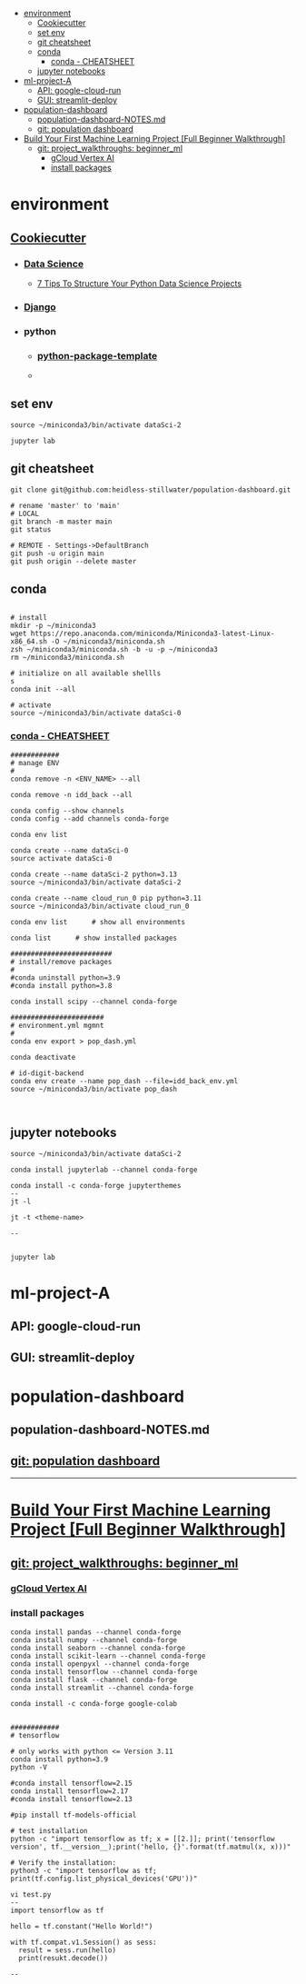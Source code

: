 - [environment](#environment)
	- [Cookiecutter](#cookiecutter)
	- [set env](#set-env)
	- [git cheatsheet](#git-cheatsheet)
	- [conda](#conda)
		- [conda - CHEATSHEET](#conda---cheatsheet)
	- [jupyter notebooks](#jupyter-notebooks)
- [ml-project-A](#ml-project-a)
	- [API: google-cloud-run](#api-google-cloud-run)
	- [GUI: streamlit-deploy](#gui-streamlit-deploy)
- [population-dashboard](#population-dashboard)
	- [population-dashboard-NOTES.md](#population-dashboard-notesmd)
	- [git: population dashboard](#git-population-dashboard)
- [Build Your First Machine Learning Project \[Full Beginner Walkthrough\]](#build-your-first-machine-learning-project-full-beginner-walkthrough)
	- [git: project\_walkthroughs: beginner\_ml](#git-project_walkthroughs-beginner_ml)
		- [gCloud Vertex AI](#gcloud-vertex-ai)
		- [install packages](#install-packages)


# environment
## [Cookiecutter](https://www.cookiecutter.io/)
- ### [Data Science](https://github.com/drivendataorg/cookiecutter-data-science)
  - [7 Tips To Structure Your Python Data Science Projects](https://www.youtube.com/watch?v=xVuqDBCQAYc)
- ### [Django](https://github.com/cookiecutter/cookiecutter-django)
- ### python
  - ### [python-package-template](https://github.com/TezRomacH/python-package-template)
  - 
## set env
```
source ~/miniconda3/bin/activate dataSci-2

jupyter lab

```

## git cheatsheet
```
git clone git@github.com:heidless-stillwater/population-dashboard.git

# rename 'master' to 'main'
# LOCAL
git branch -m master main
git status

# REMOTE - Settings->DefaultBranch
git push -u origin main
git push origin --delete master

```

## conda
```

# install
mkdir -p ~/miniconda3
wget https://repo.anaconda.com/miniconda/Miniconda3-latest-Linux-x86_64.sh -O ~/miniconda3/miniconda.sh
zsh ~/miniconda3/miniconda.sh -b -u -p ~/miniconda3
rm ~/miniconda3/miniconda.sh

# initialize on all available shellls
s
conda init --all

# activate
source ~/miniconda3/bin/activate dataSci-0

```

### [conda - CHEATSHEET](https://docs.conda.io/projects/conda/en/4.6.0/_downloads/52a95608c49671267e40c689e0bc00ca/conda-cheatsheet.pdf)
```
############
# manage ENV
#
conda remove -n <ENV_NAME> --all

conda remove -n idd_back --all

conda config --show channels
conda config --add channels conda-forge

conda env list

conda create --name dataSci-0 
source activate dataSci-0

conda create --name dataSci-2 python=3.13
source ~/miniconda3/bin/activate dataSci-2

conda create --name cloud_run_0 pip python=3.11
source ~/miniconda3/bin/activate cloud_run_0

conda env list		# show all environments

conda list		# show installed packages

#########################
# install/remove packages
#
#conda uninstall python=3.9
#conda install python=3.8

conda install scipy --channel conda-forge

#######################
# environment.yml mgmnt
#
conda env export > pop_dash.yml

conda deactivate

# id-digit-backend
conda env create --name pop_dash --file=idd_back_env.yml
source ~/miniconda3/bin/activate pop_dash



```

## jupyter notebooks
```
source ~/miniconda3/bin/activate dataSci-2

conda install jupyterlab --channel conda-forge

conda install -c conda-forge jupyterthemes
--
jt -l

jt -t <theme-name>

--


jupyter lab

```

# ml-project-A
## API: google-cloud-run
## GUI: streamlit-deploy

# population-dashboard
## population-dashboard-NOTES.md
## [git: population dashboard](git@github.com:heidless-stillwater/population-dashboard.git)

---
# [Build Your First Machine Learning Project [Full Beginner Walkthrough]](https://www.youtube.com/watch?v=Hr06nSA-qww&list=PLwHsEiLdJVW0WX5SLoPTq2HSwKCKeo0KW&index=2&t=10s)

## [git: project_walkthroughs: beginner_ml](https://github.com/dataquestio/project-walkthroughs/tree/master/beginner_ml)


### [gCloud Vertex AI](https://cloud.google.com/vertex-ai/docs/tutorials/jupyter-notebooks)


### install packages
```
conda install pandas --channel conda-forge
conda install numpy --channel conda-forge
conda install seaborn --channel conda-forge
conda install scikit-learn --channel conda-forge
conda install openpyxl --channel conda-forge
conda install tensorflow --channel conda-forge
conda install flask --channel conda-forge
conda install streamlit --channel conda-forge

conda install -c conda-forge google-colab


############
# tensorflow

# only works with python <= Version 3.11
conda install python=3.9
python -V

#conda install tensorflow=2.15
conda install tensorflow=2.17
#conda install tensorflow=2.13

#pip install tf-models-official

# test installation
python -c "import tensorflow as tf; x = [[2.]]; print('tensorflow version', tf.__version__);print('hello, {}'.format(tf.matmul(x, x)))"

# Verify the installation:
python3 -c "import tensorflow as tf; print(tf.config.list_physical_devices('GPU'))"

vi test.py
--
import tensorflow as tf

hello = tf.constant("Hello World!")

with tf.compat.v1.Session() as sess:
  result = sess.run(hello)
  print(resukt.decode())

--

```
